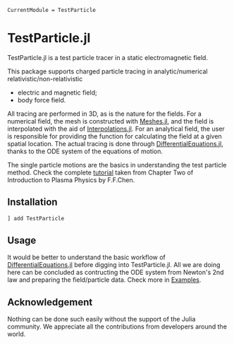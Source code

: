 ```@meta
CurrentModule = TestParticle
```

# TestParticle.jl

TestParticle.jl is a test particle tracer in a static electromagnetic field.

This package supports charged particle tracing in analytic/numerical relativistic/non-relativistic

* electric and magnetic field;
* body force field.

All tracing are performed in 3D, as is the nature for the fields. For a numerical field, the mesh is constructed with [Meshes.jl](https://github.com/JuliaGeometry/Meshes.jl), and the field is interpolated with the aid of [Interpolations.jl](https://github.com/JuliaMath/Interpolations.jl).
For an analytical field, the user is responsible for providing the function for calculating the field at a given spatial location.
The actual tracing is done through [DifferentialEquations.jl](https://github.com/SciML/DifferentialEquations.jl), thanks to the ODE system of the equations of motion.

The single particle motions are the basics in understanding the test particle method. Check the complete [tutorial](@ref) taken from Chapter Two of Introduction to Plasma Physics by F.F.Chen.

## Installation

```julia
] add TestParticle
```

## Usage

It would be better to understand the basic workflow of [DifferentialEquations.jl](https://github.com/SciML/DifferentialEquations.jl) before digging into TestParticle.jl. All we are doing here can be concluded as contructing the ODE system from Newton's 2nd law and preparing the field/particle data. Check more in [Examples](@ref).

## Acknowledgement

Nothing can be done such easily without the support of the Julia community. We appreciate all the contributions from developers around the world.
